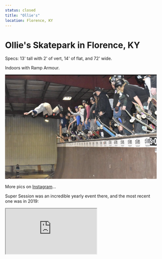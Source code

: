 ```yaml
---
status: closed
title: "Ollie's"
location: Florence, KY
---
```

# Ollie's Skatepark in Florence, KY

Specs: 13' tall with 2' of vert, 14' of flat, and 72' wide.

Indoors with Ramp Armour.

<img src="../../public/images/ollies.png"   width="500px"  height="344px" />

More pics on [Instagram](https://www.instagram.com/olliesskatepark/)...

Super Session was an incredible yearly event there, and the most recent one was in 2019:

<iframe src="https://www.youtube.com/embed/gkiEdmz-FKU?start=14"/>
